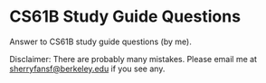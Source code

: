 # CS61B Study Guide Questions
Answer to CS61B study guide questions (by me). 

Disclaimer: There are probably many mistakes. Please email me at sherryfansf@berkeley.edu if you see any.
